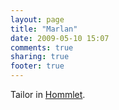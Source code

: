 ```yaml
---
layout: page
title: "Marlan"
date: 2009-05-10 15:07
comments: true
sharing: true
footer: true
---
```

Tailor in [Hommlet](/campaigns/toee/places/hommlet.html).
